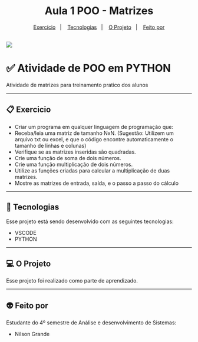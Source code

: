<h1 align="center"> Aula 1 POO - Matrizes</h1>

<p align="center">
  <a href="#-Exercicios-Realizados">Exercício</a>&nbsp;&nbsp;&nbsp;|&nbsp;&nbsp;&nbsp;
  <a href="#-tecnologias">Tecnologias</a>&nbsp;&nbsp;&nbsp;|&nbsp;&nbsp;&nbsp;
  <a href="#-o-projeto">O Projeto</a>&nbsp;&nbsp;&nbsp;|&nbsp;&nbsp;&nbsp;
  <a href="#-feito-por">Feito por</a>
</p>
<br>

 <a href="https://github.com/Ncgrande">
  <img align="center" src="https://img.shields.io/static/v1?label=github&message=NilsonGrande&color=7159c1&style=for-the-badge&logo=ghost)](https://github.com/NilsonGrande"/>
</a>

# ✅ Atividade de POO em PYTHON

<p align="justify">Atividade de matrizes para treinamento pratico dos alunos</p>

---

## 📋 Exercicio 

- Criar um programa em qualquer linguagem de programação que:
- Receba/leia uma matriz de tamanho NxN. (Sugestão: Utilizem um arquivo txt ou excel, e que o código encontre automaticamente o tamanho de linhas e colunas)
- Verifique se as matrizes inseridas são quadradas.
- Crie uma função de soma de dois números.
- Crie uma função multiplicação de dois números.
- Utilize as funções criadas para calcular a multiplicação de duas matrizes.
- Mostre as matrizes de entrada, saída, e o passo a passo do cálculo


---

##  🚀 Tecnologias  
Esse projeto está sendo desenvolvido com as seguintes tecnologias:

- VSCODE
- PYTHON

---

## 💻 O Projeto

<p align="justify">Esse projeto foi realizado como parte de aprendizado.</p>

---

## 👽 Feito por

Estudante do 4º semestre de Análise e desenvolvimento de Sistemas:

- Nilson Grande





